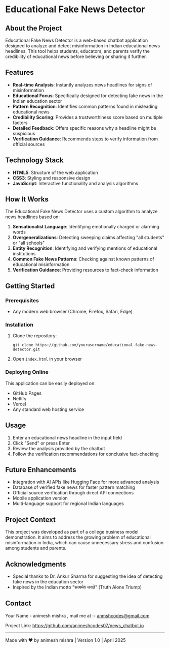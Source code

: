 # Educational Fake News Detector

## About the Project

Educational Fake News Detector is a web-based chatbot application designed to analyze and detect misinformation in Indian educational news headlines. This tool helps students, educators, and parents verify the credibility of educational news before believing or sharing it further.

## Features

- **Real-time Analysis**: Instantly analyzes news headlines for signs of misinformation
- **Educational Focus**: Specifically designed for detecting fake news in the Indian education sector
- **Pattern Recognition**: Identifies common patterns found in misleading educational news
- **Credibility Scoring**: Provides a trustworthiness score based on multiple factors
- **Detailed Feedback**: Offers specific reasons why a headline might be suspicious
- **Verification Guidance**: Recommends steps to verify information from official sources

## Technology Stack

- **HTML5**: Structure of the web application
- **CSS3**: Styling and responsive design
- **JavaScript**: Interactive functionality and analysis algorithms

## How It Works

The Educational Fake News Detector uses a custom algorithm to analyze news headlines based on:

1. **Sensationalist Language**: Identifying emotionally charged or alarming words
2. **Overgeneralizations**: Detecting sweeping claims affecting "all students" or "all schools"
3. **Entity Recognition**: Identifying and verifying mentions of educational institutions
4. **Common Fake News Patterns**: Checking against known patterns of educational misinformation
5. **Verification Guidance**: Providing resources to fact-check information

## Getting Started

### Prerequisites
- Any modern web browser (Chrome, Firefox, Safari, Edge)

### Installation
1. Clone the repository:
   ```
   git clone https://github.com/yourusername/educational-fake-news-detector.git
   ```
2. Open `index.html` in your browser

### Deploying Online
This application can be easily deployed on:
- GitHub Pages
- Netlify
- Vercel
- Any standard web hosting service

## Usage

1. Enter an educational news headline in the input field
2. Click "Send" or press Enter
3. Review the analysis provided by the chatbot
4. Follow the verification recommendations for conclusive fact-checking

## Future Enhancements

- Integration with AI APIs like Hugging Face for more advanced analysis
- Database of verified fake news for faster pattern matching
- Official source verification through direct API connections
- Mobile application version
- Multi-language support for regional Indian languages

## Project Context

This project was developed as part of a college business model demonstration. It aims to address the growing problem of educational misinformation in India, which can cause unnecessary stress and confusion among students and parents.

## Acknowledgments

- Special thanks to Dr. Ankur Sharma for suggesting the idea of detecting fake news in the education sector
- Inspired by the Indian motto "सत्यमेव जयते" (Truth Alone Triump)

## Contact

Your Name - animesh mishra , mail me at :- anmshcodes@gmail.com

Project Link: https://github.com/animeshcodes07/news_chatbot.io

---

Made with ❤️ by animesh mishra | Version 1.0 | April 2025
